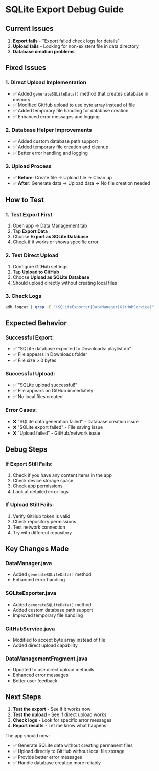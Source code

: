 # SQLite Export Debug Guide

## Current Issues
1. **Export fails** - "Export failed check logs for details"
2. **Upload fails** - Looking for non-existent file in data directory
3. **Database creation problems**

## Fixed Issues

### 1. **Direct Upload Implementation**
- ✅ Added `generateSQLiteData()` method that creates database in memory
- ✅ Modified GitHub upload to use byte array instead of file
- ✅ Added temporary file handling for database creation
- ✅ Enhanced error messages and logging

### 2. **Database Helper Improvements**
- ✅ Added custom database path support
- ✅ Added temporary file creation and cleanup
- ✅ Better error handling and logging

### 3. **Upload Process**
- ✅ **Before**: Create file → Upload file → Clean up
- ✅ **After**: Generate data → Upload data → No file creation needed

## How to Test

### 1. **Test Export First**
1. Open app → Data Management tab
2. Tap **Export Data**
3. Choose **Export as SQLite Database**
4. Check if it works or shows specific error

### 2. **Test Direct Upload**
1. Configure GitHub settings
2. Tap **Upload to GitHub**
3. Choose **Upload as SQLite Database**
4. Should upload directly without creating local files

### 3. **Check Logs**
```bash
adb logcat | grep -E "(SQLiteExporter|DataManager|GitHubService)"
```

## Expected Behavior

### **Successful Export:**
- ✅ "SQLite database exported to Downloads: playlist.db"
- ✅ File appears in Downloads folder
- ✅ File size > 0 bytes

### **Successful Upload:**
- ✅ "SQLite upload successful!"
- ✅ File appears on GitHub immediately
- ✅ No local files created

### **Error Cases:**
- ❌ "SQLite data generation failed" - Database creation issue
- ❌ "SQLite export failed" - File saving issue
- ❌ "Upload failed" - GitHub/network issue

## Debug Steps

### **If Export Still Fails:**
1. Check if you have any content items in the app
2. Check device storage space
3. Check app permissions
4. Look at detailed error logs

### **If Upload Still Fails:**
1. Verify GitHub token is valid
2. Check repository permissions
3. Test network connection
4. Try with different repository

## Key Changes Made

### **DataManager.java**
- Added `generateSQLiteData()` method
- Enhanced error handling

### **SQLiteExporter.java**
- Added `generateSQLiteData()` method
- Added custom database path support
- Improved temporary file handling

### **GitHubService.java**
- Modified to accept byte array instead of file
- Added direct upload capability

### **DataManagementFragment.java**
- Updated to use direct upload methods
- Enhanced error messages
- Better user feedback

## Next Steps

1. **Test the export** - See if it works now
2. **Test the upload** - See if direct upload works
3. **Check logs** - Look for specific error messages
4. **Report results** - Let me know what happens

The app should now:
- ✅ Generate SQLite data without creating permanent files
- ✅ Upload directly to GitHub without local file storage
- ✅ Provide better error messages
- ✅ Handle database creation more reliably